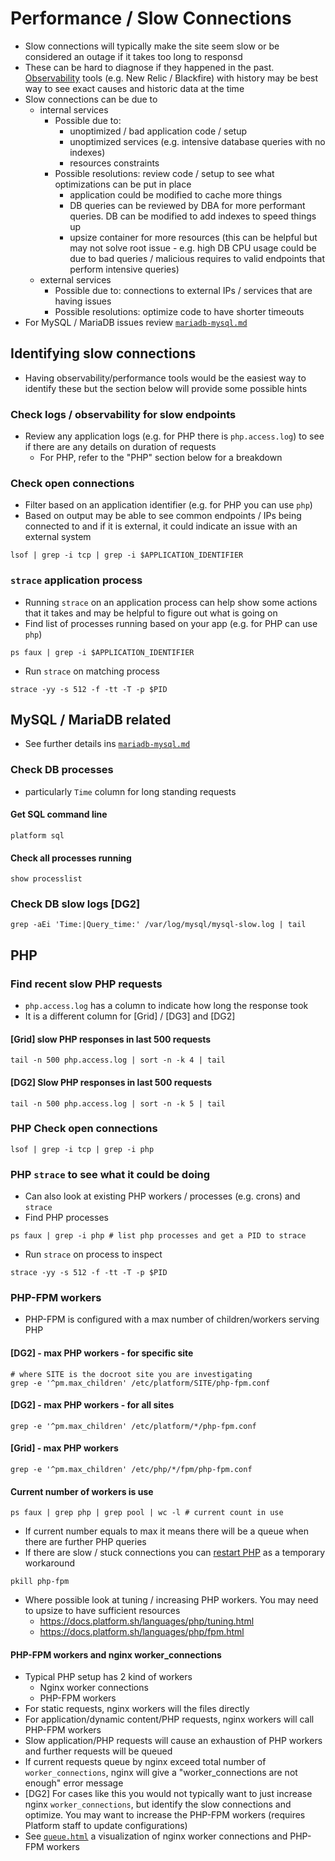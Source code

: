 # Performance / Slow Connections

- Slow connections will typically make the site seem slow or be considered an outage if it takes too long to responsd
- These can be hard to diagnose if they happened in the past. [Observability](https://docs.platform.sh/increase-observability.html) tools (e.g. New Relic / Blackfire) with history may be best way to see exact causes and historic data at the time
- Slow connections can be due to
    - internal services
        - Possible due to: 
            - unoptimized / bad application code / setup
            - unoptimized services (e.g. intensive database queries with no indexes) 
            - resources constraints
        - Possible resolutions: review code / setup to see what optimizations can be put in place
            - application could be modified to cache more things
            - DB queries can be reviewed by DBA for more performant queries. DB can be modified to add indexes to speed things up
            - upsize container for more resources (this can be helpful but may not solve root issue - e.g. high DB CPU usage could be due to bad queries / malicious requires to valid endpoints that perform intensive queries)
    - external services
        - Possible due to: connections to external IPs / services that are having issues
        - Possible resolutions: optimize code to have shorter timeouts
- For MySQL / MariaDB issues review [`mariadb-mysql.md`](./mariadb-mysql.md)


## Identifying slow connections

- Having observability/performance tools would be the easiest way to identify these but the section below will provide some possible hints

### Check logs / observability for slow endpoints
- Review any application logs (e.g. for PHP there is `php.access.log`) to see if there are any details on duration of requests
    - For PHP, refer to the "PHP" section below for a breakdown

### Check open connections
- Filter based on an application identifier (e.g. for PHP you can use `php`)
- Based on output may be able to see common endpoints / IPs being connected to and if it is external, it could indicate an issue with an external system

```
lsof | grep -i tcp | grep -i $APPLICATION_IDENTIFIER
```


### `strace` application process
- Running `strace` on an application process can help show some actions that it takes and may be helpful to figure out what is going on
- Find list of processes running based on your app (e.g. for PHP can use `php`)
```
ps faux | grep -i $APPLICATION_IDENTIFIER
```
- Run `strace` on matching process
```
strace -yy -s 512 -f -tt -T -p $PID
```

## MySQL / MariaDB related

- See further details ins [`mariadb-mysql.md`](./mariadb-mysql.md)

### Check DB processes
- particularly `Time` column for long standing requests

#### Get SQL command line
```
platform sql
```
#### Check all processes running
```
show processlist
```

### Check DB slow logs [DG2]

```
grep -aEi 'Time:|Query_time:' /var/log/mysql/mysql-slow.log | tail
```


## PHP


### Find recent slow PHP requests
- `php.access.log` has a column to indicate how long the response took
- It is a different column for [Grid] / [DG3] and [DG2]

#### [Grid] slow PHP responses in last 500 requests

```
tail -n 500 php.access.log | sort -n -k 4 | tail
```

#### [DG2] Slow PHP responses in last 500 requests
```
tail -n 500 php.access.log | sort -n -k 5 | tail
```

### PHP Check open connections
```
lsof | grep -i tcp | grep -i php
```

### PHP `strace` to see what it could be doing 

- Can also look at existing PHP workers / processes (e.g. crons) and `strace`
- Find PHP processes
```
ps faux | grep -i php # list php processes and get a PID to strace
```
- Run `strace` on process to inspect
```
strace -yy -s 512 -f -tt -T -p $PID 
```


### PHP-FPM workers

- PHP-FPM is configured with a max number of children/workers serving PHP

#### [DG2] - max PHP workers - for specific site
```
# where SITE is the docroot site you are investigating
grep -e '^pm.max_children' /etc/platform/SITE/php-fpm.conf 
```

#### [DG2] - max PHP workers - for all sites
```
grep -e '^pm.max_children' /etc/platform/*/php-fpm.conf 
```

#### [Grid] - max PHP workers
```
grep -e '^pm.max_children' /etc/php/*/fpm/php-fpm.conf 
```

#### Current number of workers is use
```
ps faux | grep php | grep pool | wc -l # current count in use
```
- If current number equals to max it means there will be a queue when there are further PHP queries
- If there are slow / stuck connections you can [restart PHP](https://docs.platform.sh/languages/php/tuning.html#restart-php-fpm) as a temporary workaround

```
pkill php-fpm 
```
- Where possible look at tuning / increasing PHP workers. You may need to upsize to have sufficient resources
    - https://docs.platform.sh/languages/php/tuning.html
    - https://docs.platform.sh/languages/php/fpm.html

#### PHP-FPM workers and nginx worker_connections

- Typical PHP setup has 2 kind of workers
    - Nginx worker connections
    - PHP-FPM workers
- For static requests, nginx workers will the files directly
- For application/dynamic content/PHP requests, nginx workers will call PHP-FPM workers
- Slow application/PHP requests will cause an exhaustion of PHP workers and further requests will be queued
- If current requests queue by nginx exceed total number of `worker_connections`, nginx will give a "worker_connections are not enough" error message
- [DG2] For cases like this you would not typically want to just increase nginx `worker_connections`, but identify the slow connections and optimize. You may want to increase the PHP-FPM workers (requires Platform staff to update configurations)
- See [`queue.html`](./queue.html) a visualization of nginx worker connections and PHP-FPM workers
